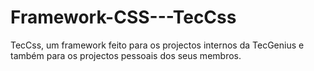 # Framework-CSS---TecCss
TecCss, um framework feito para os projectos internos da TecGenius e também para os projectos pessoais dos seus membros.
